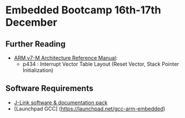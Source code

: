 # Embedded Bootcamp 16th-17th December #

## Further Reading ##
* [ARM v7-M Architecture Reference Manual](https://web.eecs.umich.edu/~prabal/teaching/eecs373-f10/readings/ARMv7-M_ARM.pdf):
  * p434 : Interrupt Vector Table Layout (Reset Vector, Stack Pointer Initialization)


## Software Requirements ##
* [J-Link software & documentation pack](https://www.segger.com/jlink-software.html)
* [Launchpad GCC] (https://launchpad.net/gcc-arm-embedded)

